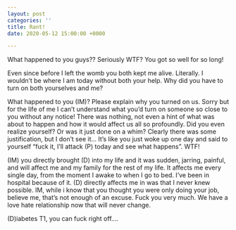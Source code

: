 ```yaml
---
layout: post
categories: ''
title: Rant!
date: 2020-05-12 15:00:00 +0000

---
```

What happened to you guys?? Seriously WTF? You got so well for so long!

Even since before I left the womb you both kept me alive. Literally. I wouldn’t be where I am today without both your help. Why did you have to turn on both yourselves and me?

What happened to you (IM)? Please explain why you turned on us. Sorry but for the life of me I can’t understand what you’d turn on someone so close to you without any notice! There was nothing, not even a hint of what was about to happen and how it would affect us all so profoundly. Did you even realize yourself? Or was it just done on a whim? Clearly there was some justification, but I don’t see it... It’s like you just woke up one day and said to yourself “fuck it, I’ll attack (P) today and see what happens”. WTF!

(IM) you directly brought (D) into my life and it was sudden, jarring, painful, and will affect me and my family for the rest of my life. It affects me every single day, from the moment I awake to when I go to bed. I’ve been in hospital because of it. (D) directly affects me in was that I never knew possible. IM, while i know that you thought you were only doing your job, believe me, that’s not enough of an excuse. Fuck you very much. We have a love hate relationship now that will never change.

(D)iabetes T1, you can fuck right off....